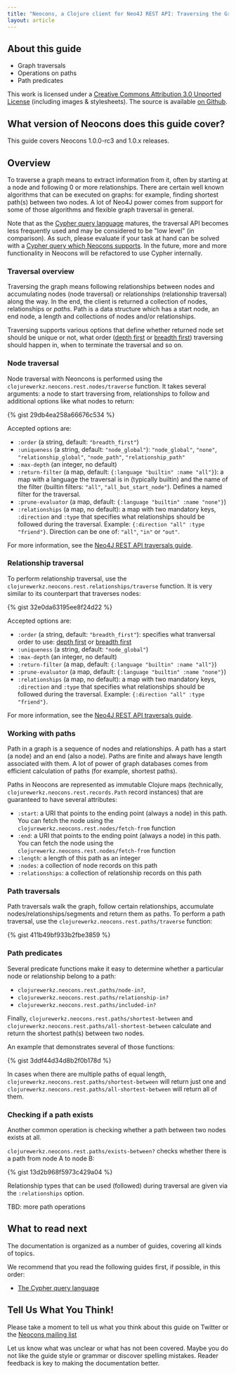 ```yaml
---
title: "Neocons, a Clojure client for Neo4J REST API: Traversing the Graph"
layout: article
---
```


## About this guide

 * Graph traversals
 * Operations on paths
 * Path predicates


This work is licensed under a <a rel="license" href="http://creativecommons.org/licenses/by/3.0/">Creative Commons Attribution 3.0 Unported License</a> (including images & stylesheets). The source is available [on Github](https://github.com/clojurewerkz/neocons.docs).


## What version of Neocons does this guide cover?

This guide covers Neocons 1.0.0-rc3 and 1.0.x releases.


## Overview

To traverse a graph means to extract information from it, often by starting at a node and following 0 or more relationships. There
are certain well known algorithms that can be executed on graphs: for example, finding shortest path(s) between two nodes. A lot of Neo4J
power comes from support for some of those algorithms and flexible graph traversal in general.

Note that as the [Cypher query language](http://docs.neo4j.org/chunked/milestone/cypher-query-lang.html) matures, the traversal API becomes less frequently used and may be considered to be "low level" (in comparison).
As such, please evaluate if your task at hand can be solved with a [Cypher query which Neocons supports](/articles/cypher.html).
In the future, more and more functionality in Neocons will be refactored to use Cypher internally.

### Traversal overview

Traversing the graph means following relationships between nodes and accumulating nodes (node traversal) or relationships (relationship
traversal) along the way. In the end, the client is returned a collection of nodes, relationships or *paths*. Path is a data structure which
has a start node, an end node, a length and collections of nodes and/or relationships.

Traversing supports various options that define whether returned node set should be unique or not, what order ([depth first](http://en.wikipedia.org/wiki/Depth-first_search)
or [breadth first](http://en.wikipedia.org/wiki/Breadth-first_search)) traversing should happen in,
when to terminate the traversal and so on.



### Node traversal

Node traversal with Neoncons is performed using the `clojurewerkz.neocons.rest.nodes/traverse` function. It takes several arguments:
a node to start traversing from, relationships to follow and additional options like what nodes to return:

{% gist 29db4ea258a66676c534 %}

Accepted options are:

 * `:order` (a string, default: `"breadth_first"`)
 * `:uniqueness` (a string, default: `"node_global"`): `"node_global"`, `"none"`, `"relationship_global"`, `"node_path"`, `"relationship_path"`
 * `:max-depth` (an integer, no default)
 * `:return-filter` (a map, default: `{:language "builtin" :name "all"}`): a map with a language the traversal is in (typically builtin) and the name of the filter (builtin filters: `"all"`, `"all_but_start_node"`). Defines a named filter for the traversal.
 * `:prune-evaluator` (a map, default: `{:language "builtin" :name "none"}`)
 * `:relationships` (a map, no default): a map with two mandatory keys, `:direction` and `:type` that specifies what relationships should be followed during the traversal. Example: `{:direction "all" :type "friend"}`. Direction can be one of: `"all"`, `"in"` or `"out"`. 

For more information, see the [Neo4J REST API traversals guide](http://docs.neo4j.org/chunked/milestone/rest-api-traverse.html).

### Relationship traversal

To perform relationship traversal, use the `clojurewerkz.neocons.rest.relationships/traverse` function. It is very similar to its
counterpart that traverses nodes:

{% gist 32e0da63195ee8f24d22 %}

Accepted options are:

 * `:order` (a string, default: `"breadth_first"`): specifies what tranversal order to use: [depth first](http://en.wikipedia.org/wiki/Depth-first_search) or [breadth first](http://en.wikipedia.org/wiki/Breadth-first_search)
 * `:uniqueness` (a string, default: `"node_global"`)
 * `:max-depth` (an integer, no default)
 * `:return-filter` (a map, default: `{:language "builtin" :name "all"}`)
 * `:prune-evaluator` (a map, default: `{:language "builtin" :name "none"}`)
 * `:relationships` (a map, no default): a map with two mandatory keys, `:direction` and `:type` that specifies what relationships should be followed during the traversal. Example: `{:direction "all" :type "friend"}`.

For more information, see the [Neo4J REST API traversals guide](http://docs.neo4j.org/chunked/milestone/rest-api-traverse.html).


### Working with paths

Path in a graph is a sequence of nodes and relationships. A path has a start (a node) and an end (also a node). Paths are finite and always have length associated with
them. A lot of power of graph databases comes from efficient calculation of paths (for example, shortest paths).

Paths in Neocons are represented as immutable Clojure maps (technically, `clojurewerkz.neocons.rest.records.Path` record instances) that are guaranteed
to have several attributes:

 * `:start`: a URI that points to the ending point (always a node) in this path. You can fetch the node using the `clojurewerkz.neocons.rest.nodes/fetch-from` function
 * `:end`: a URI that points to the ending point (always a node) in this path. You can fetch the node using the `clojurewerkz.neocons.rest.nodes/fetch-from` function
 * `:length`: a length of this path as an integer
 * `:nodes`: a collection of node records on this path
 * `:relationships`: a collection of relationship records on this path


### Path traversals

Path traversals walk the graph, follow certain relationships, accumulate nodes/relationships/segments and return them as paths.
To perform a path traversal, use the `clojurewerkz.neocons.rest.paths/traverse` function:

{% gist 411b49bf933b2fbe3859 %}

### Path predicates

Several predicate functions make it easy to determine whether a particular node or relationship belong to a path:

* `clojurewerkz.neocons.rest.paths/node-in?`,
* `clojurewerkz.neocons.rest.paths/relationship-in?`
* `clojurewerkz.neocons.rest.paths/included-in?`

Finally, `clojurewerkz.neocons.rest.paths/shortest-between` and `clojurewerkz.neocons.rest.paths/all-shortest-between` calculate and return
the shortest path(s) between two nodes.

An example that demonstrates several of those functions:

{% gist 3ddf44d34d8b2f0b178d %}

In cases when there are multiple paths of equal length, `clojurewerkz.neocons.rest.paths/shortest-between` will return just one and `clojurewerkz.neocons.rest.paths/all-shortest-between` will return all of them.


### Checking if a path exists

Another common operation is checking whether a path between two nodes exists at all.

`clojurewerkz.neocons.rest.paths/exists-between?` checks whether there is a path from node A to node B:

{% gist 13d2b968f5973c429a04 %}

Relationship types that can be used (followed) during traversal are given via the `:relationships` option.

TBD: more path operations


## What to read next

The documentation is organized as a number of guides, covering all kinds of topics.

We recommend that you read the following guides first, if possible, in this order:

 * [The Cypher query language](/articles/cypher.html)



## Tell Us What You Think!

Please take a moment to tell us what you think about this guide on Twitter or the [Neocons mailing list](https://groups.google.com/forum/#!forum/clojure-neo4j)

Let us know what was unclear or what has not been covered. Maybe you do not like the guide style or grammar or discover spelling mistakes. Reader feedback is key to making the documentation better.
